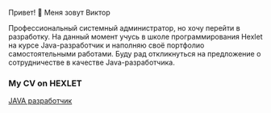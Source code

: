  Привет! 👋 Меня зовут Виктор

Профессиональный системный администратор, но хочу перейти в разработку. На данный момент учусь в школе программирования Hexlet 
на курсе Java-разработчик и наполняю своё портфолио самостоятельными работами. 
Буду рад откликнуться на предложение о сотрудничестве в качестве Java-разработчика.

### My CV on HEXLET
[ JAVA разработчик ](https://cv.hexlet.io/ru/resumes/8775)

<!--
**VictorGotsenko/VictorGotsenko** is a ✨ _special_ ✨ repository because its `README.md` (this file) appears on your GitHub profile.
-->
